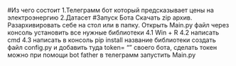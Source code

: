 #Из чего состоит
1.Телеграмм бот который предсказывает цены на электроэнергию
2.Датасет
#Запуск Бота
Скачать zip архив.
Разархивировать себе на стол или в папку.
Открыть Main.py файл
через консоль установить все нужные библиотеки
4.1 Win + R
4.2 написать cmd
4.3 написать в консоль pip install название библиотеки
создать файл config.py и добавить туда token= “” своего бота, сделать токен можно при помощи bot father  в телеграмм
запустить Main.py
